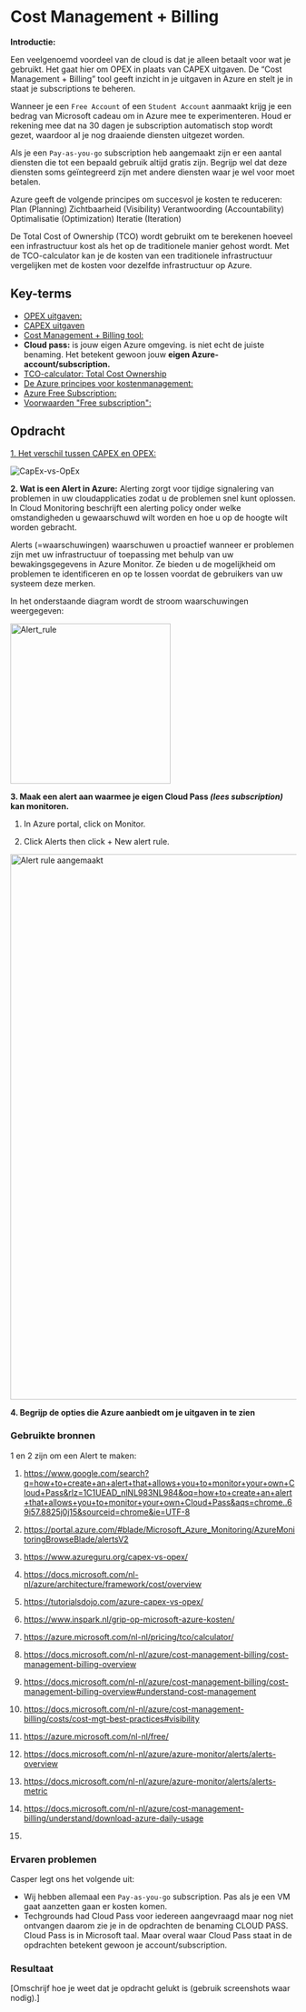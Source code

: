 # Cost Management + Billing

**Introductie:**

Een veelgenoemd voordeel van de cloud is dat je alleen betaalt voor wat je gebruikt. Het gaat hier om OPEX in plaats van CAPEX uitgaven.
De “Cost Management + Billing” tool geeft inzicht in je uitgaven in Azure en stelt je in staat je subscriptions te beheren.

Wanneer je een `Free Account` of een `Student Account` aanmaakt krijg je een bedrag van Microsoft cadeau om in Azure mee te experimenteren. Houd er rekening mee dat
na 30 dagen je subscription automatisch stop wordt gezet, waardoor al je nog draaiende diensten uitgezet worden.

Als je een `Pay-as-you-go` subscription heb aangemaakt zijn er een aantal diensten die tot een bepaald gebruik altijd gratis zijn.
Begrijp wel dat deze diensten soms geïntegreerd zijn met andere diensten waar je wel voor moet betalen. 

Azure geeft de volgende principes om succesvol je kosten te reduceren:
Plan (Planning)
Zichtbaarheid (Visibility)
Verantwoording (Accountability)
Optimalisatie (Optimization)
Iteratie (Iteration)

De Total Cost of Ownership (TCO) wordt gebruikt om te berekenen hoeveel een infrastructuur kost als het op de traditionele manier gehost wordt.
Met de TCO-calculator kan je de kosten van een traditionele infrastructuur vergelijken met de kosten voor dezelfde infrastructuur op Azure.



## Key-terms
-  [OPEX uitgaven:](https://github.com/AbdouSamad99/cloud-6-repo-AbdouSamad99/blob/main/beschrijvingen/Opex%20%26%20Capex.md)
-  [CAPEX uitgaven](https://github.com/AbdouSamad99/cloud-6-repo-AbdouSamad99/blob/main/beschrijvingen/Opex%20%26%20Capex.md)
-  [Cost Management + Billing tool:](https://github.com/AbdouSamad99/cloud-6-repo-AbdouSamad99/blob/main/beschrijvingen/Cost%20Management%20%26%20Billing.md)
-  **Cloud pass:** is jouw eigen Azure omgeving. is niet echt de juiste benaming. Het betekent gewoon jouw **eigen Azure-account/subscription.**
-  [TCO-calculator: Total Cost Ownership](https://github.com/AbdouSamad99/cloud-6-repo-AbdouSamad99/blob/main/beschrijvingen/TCO%20Calculator.md)
-  [De Azure principes voor kostenmanagement:](https://github.com/AbdouSamad99/cloud-6-repo-AbdouSamad99/blob/main/beschrijvingen/Principes%20van%20Azure%20Cost%20Optimization.md)
-  [Azure Free Subscription:](https://github.com/AbdouSamad99/cloud-6-repo-AbdouSamad99/blob/main/beschrijvingen/Free%20Subscription.md)
-  [Voorwaarden "Free subscription":](https://azure.microsoft.com/nl-nl/support/legal/subscription-agreement/)

## Opdracht

[1. Het verschil tussen CAPEX en OPEX:](https://github.com/AbdouSamad99/cloud-6-repo-AbdouSamad99/blob/main/beschrijvingen/Opex%20vs%20Capex.md)

![CapEx-vs-OpEx](https://user-images.githubusercontent.com/95620804/146178513-79b8c64b-b614-4319-8647-f33da1b9f7e8.png)


**2. Wat is een Alert in Azure:**
Alerting zorgt voor tijdige signalering van problemen in uw cloudapplicaties zodat u de problemen snel kunt oplossen.
In Cloud Monitoring beschrijft een alerting policy onder welke omstandigheden u gewaarschuwd wilt worden en hoe u op de hoogte wilt worden gebracht.

Alerts (=waarschuwingen) waarschuwen u proactief wanneer er problemen zijn met uw infrastructuur of toepassing met behulp van uw bewakingsgegevens in Azure Monitor.
Ze bieden u de mogelijkheid om problemen te identificeren en op te lossen voordat de gebruikers van uw systeem deze merken.

In het onderstaande diagram wordt de stroom waarschuwingen weergegeven:

<img width="282" alt="Alert_rule" src="https://user-images.githubusercontent.com/95620804/146194360-c2f63969-9a5d-4e41-8d32-8fad62245793.png">

**3. Maak een alert aan waarmee je eigen Cloud Pass *(lees **subscription**)* kan monitoren.**

1. In Azure portal, click on Monitor. 


2. Click Alerts then click + New alert rule.


<img width="960" alt="Alert rule aangemaakt" src="https://user-images.githubusercontent.com/95620804/146216931-68d58ee3-30e5-4f13-8950-67af45c03fe8.png">


**4. Begrijp de opties die Azure aanbiedt om je uitgaven in te zien**


### Gebruikte bronnen

1 en 2 zijn om een Alert te maken:

1. https://www.google.com/search?q=how+to+create+an+alert+that+allows+you+to+monitor+your+own+Cloud+Pass&rlz=1C1UEAD_nlNL983NL984&oq=how+to+create+an+alert+that+allows+you+to+monitor+your+own+Cloud+Pass&aqs=chrome..69i57.8825j0j15&sourceid=chrome&ie=UTF-8

2. https://portal.azure.com/#blade/Microsoft_Azure_Monitoring/AzureMonitoringBrowseBlade/alertsV2
3. https://www.azureguru.org/capex-vs-opex/
4. https://docs.microsoft.com/nl-nl/azure/architecture/framework/cost/overview
5. https://tutorialsdojo.com/azure-capex-vs-opex/
6. https://www.inspark.nl/grip-op-microsoft-azure-kosten/
7. https://azure.microsoft.com/nl-nl/pricing/tco/calculator/
8. https://docs.microsoft.com/nl-nl/azure/cost-management-billing/cost-management-billing-overview
9. https://docs.microsoft.com/nl-nl/azure/cost-management-billing/cost-management-billing-overview#understand-cost-management
10. https://docs.microsoft.com/nl-nl/azure/cost-management-billing/costs/cost-mgt-best-practices#visibility
11. https://azure.microsoft.com/nl-nl/free/
12. https://docs.microsoft.com/nl-nl/azure/azure-monitor/alerts/alerts-overview
13. https://docs.microsoft.com/nl-nl/azure/azure-monitor/alerts/alerts-metric
14. https://docs.microsoft.com/nl-nl/azure/cost-management-billing/understand/download-azure-daily-usage
15. 


### Ervaren problemen
Casper legt ons het volgende uit:

- Wij hebben allemaal een `Pay-as-you-go` subscription. Pas als je een VM gaat aanzetten gaan er kosten komen.
- Techgrounds had Cloud Pass voor iedereen aangevraagd maar nog niet ontvangen daarom zie je in de opdrachten de benaming CLOUD PASS. Cloud Pass is in Microsoft taal.
Maar overal waar Cloud Pass staat in de opdrachten betekent gewoon je account/subscription.

### Resultaat
[Omschrijf hoe je weet dat je opdracht gelukt is (gebruik screenshots waar nodig).]
